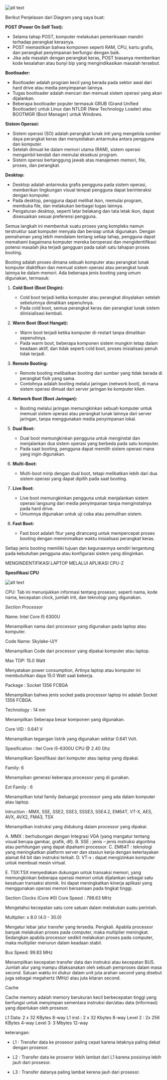 ![alt text](https://github.com/selmamajah/SysOP24-3123521021/blob/main/Selma%20Diagram%20pertemuan%202.drawio%20(1).png?raw=true)

Berikut Penjelasan dari Diagram yang saya buat:

**POST (Power On Self Test):**
- Selama tahap POST, komputer melakukan pemeriksaan mandiri terhadap perangkat kerasnya.
- POST memastikan bahwa komponen seperti RAM, CPU, kartu grafis, dan perangkat penyimpanan berfungsi dengan baik.
- Jika ada masalah dengan perangkat keras, POST biasanya memberikan kode kesalahan atau bunyi bip yang mengindikasikan masalah tersebut.

**Bootloader:**
- Bootloader adalah program kecil yang berada pada sektor awal dari hard drive atau media penyimpanan lainnya.
- Tugas bootloader adalah mencari dan memuat sistem operasi yang akan dijalankan.
- Beberapa bootloader populer termasuk GRUB (Grand Unified Bootloader) untuk Linux dan NTLDR (New Technology Loader) atau BOOTMGR (Boot Manager) untuk Windows.

**Sistem Operasi:**
- Sistem operasi (SO) adalah perangkat lunak inti yang mengelola sumber daya perangkat keras dan menyediakan antarmuka antara pengguna dan komputer.
- Setelah dimuat ke dalam memori utama (RAM), sistem operasi mengambil kendali dan memulai eksekusi program.
- Sistem operasi bertanggung jawab atas manajemen memori, file, proses, dan perangkat.

**Desktop:**
- Desktop adalah antarmuka grafis pengguna pada sistem operasi, memberikan lingkungan visual tempat pengguna dapat berinteraksi dengan komputer.
- Pada desktop, pengguna dapat melihat ikon, memulai program, membuka file, dan melakukan berbagai tugas lainnya.
- Pengaturan desktop, seperti latar belakang dan tata letak ikon, dapat disesuaikan sesuai preferensi pengguna.

Semua langkah ini membentuk suatu proses yang kompleks namun terstruktur saat komputer menyala dan bersiap untuk digunakan. Dengan pemahaman yang lebih mendalam tentang setiap tahap, pengguna dapat memahami bagaimana komputer mereka beroperasi dan mengidentifikasi potensi masalah jika terjadi gangguan pada salah satu tahapan proses booting.

Booting adalah proses dimana sebuah komputer atau perangkat lunak komputer diaktifkan dan memuat sistem operasi atau perangkat lunak lainnya ke dalam memori. Ada beberapa jenis booting yang umum digunakan, termasuk:

1. **Cold Boot (Boot Dingin):**
   - Cold boot terjadi ketika komputer atau perangkat dinyalakan setelah sebelumnya dimatikan sepenuhnya.
   - Pada cold boot, semua perangkat keras dan perangkat lunak sistem diinisialisasi kembali.

2. **Warm Boot (Boot Hangat):**
   - Warm boot terjadi ketika komputer di-restart tanpa dimatikan sepenuhnya.
   - Pada warm boot, beberapa komponen sistem mungkin tetap dalam keadaan aktif, dan tidak seperti cold boot, proses inisialisasi penuh tidak terjadi.

3. **Remote Booting:**
   - Remote booting melibatkan booting dari sumber yang tidak berada di perangkat fisik yang sama.
   - Contohnya adalah booting melalui jaringan (network boot), di mana sistem operasi dimuat dari server jaringan ke komputer klien.

4. **Network Boot (Boot Jaringan):**
   - Booting melalui jaringan memungkinkan sebuah komputer untuk memuat sistem operasi atau perangkat lunak lainnya dari server jaringan, tanpa menggunakan media penyimpanan lokal.

5. **Dual Boot:**
   - Dual boot memungkinkan pengguna untuk menginstal dan menjalankan dua sistem operasi yang berbeda pada satu komputer.
   - Pada saat booting, pengguna dapat memilih sistem operasi mana yang ingin digunakan.

6. **Multi-Boot:**
   - Multi-boot mirip dengan dual boot, tetapi melibatkan lebih dari dua sistem operasi yang dapat dipilih pada saat booting.

7. **Live Boot:**
   - Live boot memungkinkan pengguna untuk menjalankan sistem operasi langsung dari media penyimpanan tanpa menginstalnya pada hard drive.
   - Umumnya digunakan untuk uji coba atau pemulihan sistem.

8. **Fast Boot:**
   - Fast boot adalah fitur yang dirancang untuk mempercepat proses booting dengan meminimalkan waktu inisialisasi perangkat keras.

Setiap jenis booting memiliki tujuan dan kegunaannya sendiri tergantung pada kebutuhan pengguna atau konfigurasi sistem yang diinginkan.

MENGINDENTIFIKASI LAPTOP MELALUI APLIKASI CPU-Z



**Spesifikasi CPU**


![alt text](https://github.com/selmamajah/SysOP24-3123521021/blob/main/Spesifikasi%20CPU%20Selma%20Humayra.PNG?raw=true)

CPU: Tab ini menunjukkan informasi tentang prosesor, seperti nama, kode nama, kecepatan clock, jumlah inti, dan teknologi yang digunakan.

*Section Processor*

Name: Intel Core I5 6300U

Menampilkan nama dari processor yang digunakan pada laptop atau komputer.

Code Name: Skylake-U/Y

Menampilkan Code dari processor yang dipakai komputer atau laptop.

Max TDP:  15.0 Watt

Menyatakan power consumption, Artinya laptop atau komputer ini membutuhkan daya 15.0 Watt saat bekerja.

Package : Socket 1356 FCBGA

Menampilkan bahwa jenis socket pada processor laptop ini adalah Socket 1356 FCBGA.

Technology : 14 nm

Menampilkan Seberapa besar komponen yang digunakan.

Core VID : 0.641 V

Menampilkan tegangan listrik yang digunakan sekitar 0.641 Volt.

Spesification : Itel Core i5-6300U CPU @ 2.40 Ghz

Menampilkan Spesifikasi dari komputer atau laptop yang dipakai.

Family: 6

Menampikan generasi keberapa processor yang di gunakan.

Ext Family : 6

Menampilkan total family (keluarga) processor yang ada dalam komputer atau laptop.

Intruction : MMX, SSE, SSE2, SSE3, SSSE3, SSE4.2, EM64T, VT-X, AES, AVX, AVX2, FMA3, TSX

Menampilkan instruksi yang didukung dalam processor yang dipakai.

A. MMX : berhubungan dengan Integrasi VGA (yang mangatur tentang visual berupa gambar, grafik, dll). 
B. SSE : jenis – jenis instruksi algoritma atau perhitungan yang dapat dipahami processor. 
C. EM64T : teknologi yang meningkatkan platform server dan stasiun kerja dengan keterlayakan alamat 64 bit dan instruksi terkait. 
D. VT-x : dapat mengizinkan komputer untuk membuat mesin virtual. 

E. TSX:TSX menyediakan dukungan untuk transaksi memori, yang memungkinkan beberapa operasi memori untuk dijalankan sebagai satu kesatuan transaksi atomik. Ini dapat meningkatkan kinerja aplikasi yang menggunakan operasi memori bersamaan pada tingkat tinggi.

Section Clocks (Core #0)
Core Speed : 798.63 MHz

Mengetahui kecepatan satu core satuan dalam melakukan suatu perintah.

Multiplier: x 8.0 (4.0 - 30.0)

Mengatur lebar jalur transfer yang tersedia. Pengkali. Apabila processor banyak melakukan proses pada computer, maka multiplier meningkat. Sedangkan apabila processor sedikit melakukan proses pada computer, maka multiplier menurun dalam keadaan stabil.

Bus Speed: 99.83 MHz

Menampilkan kecepatan transfer data dan instruksi atau kecepatan BUS. Jumlah alur yang mampu dilaksanakan oleh sebuah pemproses dalam masa second. Satuan waktu ini diukur dalam unit juta arahan second yang disebut juga sebagai megahertz (MHz) atau juta kitaran second.

Cache

Cache memory adalah memory berukuran kecil berkecepatan tinggi yang berfungsi untuk menyimpan sementara instruksi dan/atau data (informasi) yang diperlukan oleh prosesor.

L1 Data: 2 x 32 KBytes 8-way
L1 inst.: 2 x 32 Kbytes 8-way
Level 2 : 2x 256 KBytes 4-way
Level 3: 3 Mbytes 12-way

keterangan:

- L1 : Trensfer data ke prosesor paling cepat karena letaknya paling dekat dengan prosesor.

- L2 : Transfer data ke proseror lebih lambat dari L1 karena posisinya lebih jauh dari prosesor.

- L3 : Transfer datanya paling lambat kerena jauh dari prosesor.








